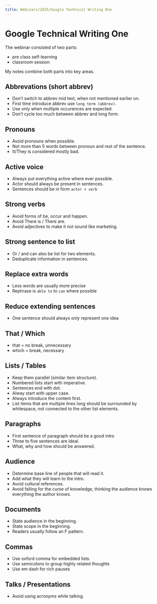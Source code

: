 ```yaml
---
title: Webinars/2025/Google Technical Writing One
---
```


Google Technical Writing One
===

The webinar consisted of two parts:

- pre class self-learning
- classroom session

My notes combine both parts into key areas.

## Abbrevations (short abbrev)

- Don’t switch to abbrev mid text, when not mentioned earlier on.
- First time introduce abbrev use `long term (abbrev)`.
- Use only when multiple occurences are expected.
- Don’t cycle too much between abbrev and long form.

## Pronouns

- Avoid pronouns when possible.
- Not more than 5 words between pronoun and rest of the sentence.
- It/They is considered mostly bad.

## Active voice

- Always put everything active where ever possible.
- Actor should always be present in sentences.
- Sentences should be in form `actor + verb`

## Strong verbs

- Avoid forms of be, occur and happen.
- Avoid There is / There are.
- Avoid adjectives to make it not sound like marketing.

## Strong sentence to list

- Or / and can also be list for two elements.
- Deduplicate information in sentences.

## Replace extra words

- Less words are usually more precise
- Rephrase is `able to` to `can` where possible

## Reduce extending sentences

- One sentence should always only represent one idea

## That / Which

- that = no break, unnecessary
- which = break, necessary

## Lists / Tables

- Keep them parallel (similar item structure).
- Numbered lists start with imperative.
- Sentences end with dot.
- Alway start with upper case.
- Always introduce the content first.
- List items that are multiple lines long should be surrounded by whitespace, not connected to the other list elements.

## Paragraphs

- First sentence of paragraph should be a good intro
- Three to five sentences are ideal.
- What, why and how should be answered.

## Audience

- Determine base line of people that will read it.
- Add what they will learn to the intro.
- Avoid cultural references.
- Avoid falling for the curse of knowledge, thinking the audience knows everything the author knows.

## Documents

- State audience in the beginning.
- State scope in the beginning.
- Readers usually follow an F pattern.

## Commas

- Use oxford comma for embedded lists.
- Use semicolons to group highly related thoughts
- Use em dash for rich pauses

## Talks / Presentations

- Avoid using acronyms while talking.
